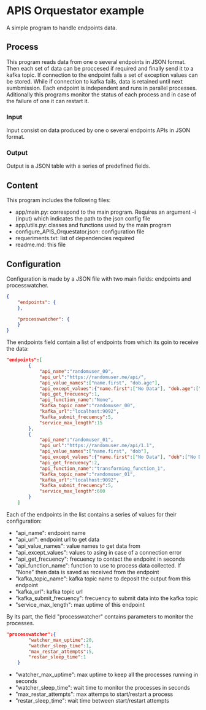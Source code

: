 # APIS Orquestator example

A simple program to handle endpoints data.

## Process
This program reads data from one o several endpoints in JSON format. Then each set of data can be proccesed if required and finally send it to a kafka topic.
If connection to the endpoint fails a set of exception values can be stored. While if connection to kafka fails, data is retained until next sumbmission.
Each endpoint is independent and runs in parallel processes. Aditionally this programs monitor the status of each process and in case of the failure of one it can restart it.

### Input
Input consist on data produced by one o several endpoints APIs in JSON format.
### Output
Output is a JSON table with a series of predefined fields.

## Content
This program includes the following files:
- app/main.py: correspond to the main program. Requires an argument -i (input) which indicates the path to the json config file
- app/utils.py: classes and functions used by the main program
- configure_APIS_Orquestator.json: configuration file
- requeriments.txt: list of dependencies required
- readme.md: this file


## Configuration
Configuration is made by a JSON file with two main fields: endpoints and processwatcher.

```json
{
    "endpoints": {
    },

    "processwatcher": {
    }
}
```
The endpoints field contain a list of endpoints from which its goin to receive the data:

```json
"endpoints":[
        {
            "api_name":"randomuser_00",
            "api_url":"https://randomuser.me/api/",
            "api_value_names":["name.first", "dob.age"],
            "api_except_values":{"name.first":["No Data"], "dob.age":["No Data"]},
            "api_get_frecuency":1,
            "api_function_name":"None",
            "kafka_topic_name":"randomuser_00", 
            "kafka_url":"localhost:9092",
            "kafka_submit_frecuency":5,
            "service_max_length":15
        },
        {
            "api_name":"randomuser_01",
            "api_url":"https://randomuser.me/api/1.1",
            "api_value_names":["name.first", "dob"],
            "api_except_values":{"name.first":["No Data"], "dob":["No Data"]},
            "api_get_frecuency":2,
            "api_function_name":"transforming_function_1",
            "kafka_topic_name":"randomuser_01", 
            "kafka_url":"localhost:9092",
            "kafka_submit_frecuency":5,
            "service_max_length":600
        }
    ]
```
Each of the endpoints in the list contains a series of values for their configuration:
- "api_name": endpoint name
- "api_url": endpoint url to get data
- "api_value_names": value names to get data from
- "api_except_values": values to asing in case of a connection error 
- "api_get_frecuency": frecuency to contact the endpoint in seconds
- "api_function_name": function to use to process data collected. If "None" then data is saved as received from the endpoint
- "kafka_topic_name": kafka topic name to deposit the output from this endpoint 
- "kafka_url": kafka topic url
- "kafka_submit_frecuency": frecuency to submit data into the kafka topic
- "service_max_length": max uptime of this endpoint

By its part, the field "processwatcher" contains parameters to monitor the processes.

```json
"processwatcher":{    
        "watcher_max_uptime":20,
        "watcher_sleep_time":1,
        "max_restar_attempts":5,
        "restar_sleep_time":1
    }
```
- "watcher_max_uptime": max uptime to keep all the processes running in seconds
- "watcher_sleep_time": wait time to monitor the processes in seconds
- "max_restar_attempts": max attemps to start/restart a process
- "restar_sleep_time": wait time between start/restart attempts


